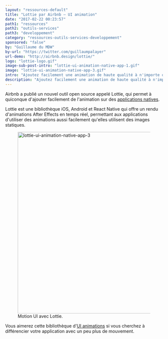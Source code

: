 ```yaml
---
layout: "ressources-default"
title: "Lottie par Airbnb – UI animation"
date: "2017-02-22 00:23:57"
path1: "ressources"
path2: "outils-services"
path3: "developpement"
category: "ressources-outils-services-developpement"
sponsored: "false"
by: "Guillaume du MDW"
by-url: "https://twitter.com/guillaumpalayer"
url-demo: "http://airbnb.design/lottie/"
logo: "lottie-logo.gif"
image-sub-post-intro: "lottie-ui-animation-native-app-1.gif"
image: "lottie-ui-animation-native-app-3.gif"
intro: "Ajoutez facilement une animation de haute qualité à n'importe quelle application native"
description: "Ajoutez facilement une animation de haute qualité à n'importe quelle application native"
---
```


Airbnb a publié un nouvel outil open source appelé Lottie, qui permet à quiconque d'ajouter facilement de l'animation sur des [applications natives](http://www.magazineduwebdesign.com/conseils/guides/progressive-web-app-le-meilleur-des-2-mondes/).

Lottie est une bibliothèque iOS, Android et React Native qui offre un rendu d'animations After Effects en temps réel, permettant aux applications d'utiliser des animations aussi facilement qu'elles utilisent des images statiques.

<figure class="figure-img mod-img-small-align-middle">
  <img src="https://s3-eu-west-1.amazonaws.com/mdw-images/large/lottie-ui-animation-native-app-3.gif" alt="lottie-ui-animation-native-app-3" width="580" height="auto"/>
  <figcaption>Motion UI avec Lottie.</figcaption>
</figure>

Vous aimerez cette bibliothèque d'[UI animations][ce197df2] si vous cherchez à différencier votre application avec un peu plus de mouvement.

  [ce197df2]: http://www.magazineduwebdesign.com/inspirations/ui-design/animations/ "Collection UI animations"
